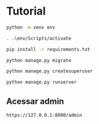 # Tutorial

````bash
python -m venv env

. .\env/Scripts/activate

pip install -r requirements.txt

python manage.py migrate

python manage.py createsuperuser

python manage.py runserver
````

## Acessar admin

````bash
https://127.0.0.1:8000/admin
````
